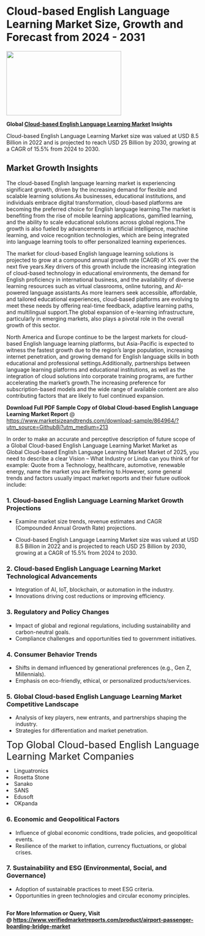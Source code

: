 <H1>Cloud-based English Language Learning Market Size, Growth and Forecast from 2024 - 2031</H1><img class="aligncenter size-medium wp-image-584254" src="https://thirdeyenews.in/wp-content/uploads/2024/09/Global-Market-Research-300x168.jpeg" alt="" width="300" height="168" /><p><strong>Global&nbsp;<a href="https://www.marketsizeandtrends.com/download-sample/864964/?utm_source=Github8j?utm_medium=213">Cloud-based English Language Learning Market</a> Insights</strong></p><p>Cloud-based English Language Learning Market size was valued at USD 8.5 Billion in 2022 and is projected to reach USD 25 Billion by 2030, growing at a CAGR of 15.5% from 2024 to 2030.</p><p><h2>Market Growth Insights</h2> <p>The cloud-based English language learning market is experiencing significant growth, driven by the increasing demand for flexible and scalable learning solutions.As businesses, educational institutions, and individuals embrace digital transformation, cloud-based platforms are becoming the preferred choice for English language learning.The market is benefiting from the rise of mobile learning applications, gamified learning, and the ability to scale educational solutions across global regions.The growth is also fueled by advancements in artificial intelligence, machine learning, and voice recognition technologies, which are being integrated into language learning tools to offer personalized learning experiences.</p> <p>The market for cloud-based English language learning solutions is projected to grow at a compound annual growth rate (CAGR) of X% over the next five years.Key drivers of this growth include the increasing integration of cloud-based technology in educational environments, the demand for English proficiency in international business, and the availability of diverse learning resources such as virtual classrooms, online tutoring, and AI-powered language assistants.As more learners seek accessible, affordable, and tailored educational experiences, cloud-based platforms are evolving to meet these needs by offering real-time feedback, adaptive learning paths, and multilingual support.The global expansion of e-learning infrastructure, particularly in emerging markets, also plays a pivotal role in the overall growth of this sector.</p> <p>North America and Europe continue to be the largest markets for cloud-based English language learning platforms, but Asia-Pacific is expected to witness the fastest growth due to the region’s large population, increasing internet penetration, and growing demand for English language skills in both educational and professional settings.Additionally, partnerships between language learning platforms and educational institutions, as well as the integration of cloud solutions into corporate training programs, are further accelerating the market’s growth.The increasing preference for subscription-based models and the wide range of available content are also contributing factors that are likely to fuel continued expansion.</p> <p><span class=""><strong>Download Full PDF Sample Copy of Global Cloud-based English Language Learning Market Report</strong> @ <a href="https://www.marketsizeandtrends.com/download-sample/864964/?utm_source=Github8j?utm_medium=213" target="_blank">https://www.marketsizeandtrends.com/download-sample/864964/?utm_source=Github8j?utm_medium=213</a></span></p><p>In order to make an accurate and perceptive description of future scope of a Global&nbsp;Cloud-based English Language Learning Market Market as Global&nbsp;Cloud-based English Language Learning Market Market of 2025, you need to describe a clear Vision &ndash; What Industry or Linda can you think of for example: Quote from a Technology, healthcare, automotive, renewable energy, name the market you are Reffering to.However, some general trends and factors usually impact market reports and their future outlook include:</p><h3>1.&nbsp;<strong>Cloud-based English Language Learning Market Growth Projections</strong></h3><ul><li>Examine market size trends, revenue estimates and CAGR (Compounded Annual Growth Rate) projections.</li><li><p>Cloud-based English Language Learning Market size was valued at USD 8.5 Billion in 2022 and is projected to reach USD 25 Billion by 2030, growing at a CAGR of 15.5% from 2024 to 2030.</p></li></ul><h3>2.&nbsp;<strong>Cloud-based English Language Learning Market Technological Advancements</strong></h3><ul><li>Integration of AI, IoT, blockchain, or automation in the industry.</li><li>Innovations driving cost reductions or improving efficiency.</li></ul><h3>3.&nbsp;<strong>Regulatory and Policy Changes</strong></h3><ul><li>Impact of global and regional regulations, including sustainability and carbon-neutral goals.</li><li>Compliance challenges and opportunities tied to government initiatives.</li></ul><h3>4.&nbsp;<strong>Consumer Behavior Trends</strong></h3><ul><li>Shifts in demand influenced by generational preferences (e.g., Gen Z, Millennials).</li><li>Emphasis on eco-friendly, ethical, or personalized products/services.</li></ul><h3>5.&nbsp;<strong>Global Cloud-based English Language Learning Market Competitive Landscape</strong></h3><ul><li>Analysis of key players, new entrants, and partnerships shaping the industry.</li><li>Strategies for differentiation and market penetration.</li></ul><p data-pm-slice="1 1 []"><span style="color: inherit; font-family: inherit; font-size: 25px;">Top Global Cloud-based English Language Learning Market Companies</span></p><div class="" data-test-id=""><p><li>Linguatronics</li><li> Rosetta Stone</li><li> Sanako</li><li> SANS</li><li> Edusoft</li><li> OKpanda</li></p></div><h3>6.&nbsp;<strong>Economic and Geopolitical Factors</strong></h3><ul><li>Influence of global economic conditions, trade policies, and geopolitical events.</li><li>Resilience of the market to inflation, currency fluctuations, or global crises.</li></ul><h3>7.&nbsp;<strong>Sustainability and ESG (Environmental, Social, and Governance)</strong></h3><ul><li>Adoption of sustainable practices to meet ESG criteria.</li><li>Opportunities in green technologies and circular economy principles.</li></ul><h2><strong style="font-size: 14px;">For More Information or Query, Visit @&nbsp;</strong><a style="background-color: #ffffff; font-size: 14px;" href="https://www.marketsizeandtrends.com/report/cloud-based-english-language-learning-market/" target="_blank">https://www.verifiedmarketreports.com/product/airport-passenger-boarding-bridge-market</a></h2>